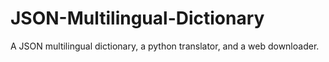 # JSON-Multilingual-Dictionary
A JSON multilingual dictionary, a python translator, and a web downloader.

